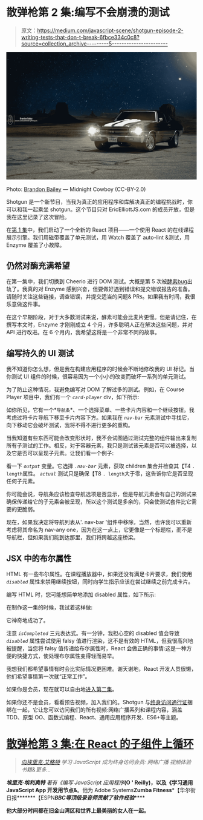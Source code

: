 # 散弹枪第 2 集:编写不会崩溃的测试

> 原文：<https://medium.com/javascript-scene/shotgun-episode-2-writing-tests-that-don-t-break-6fbce334c0c8?source=collection_archive---------5----------------------->

![](img/991d0b9dbb03bab579fb88c41f2f5453.png)

Photo: [Brandon Bailey](https://www.flickr.com/photos/luxurydesigner/) — Midnight Cowboy (CC-BY-2.0)

Shotgun 是一个新节目，当我为真正的应用程序和库解决真正的编程挑战时，你可以和我一起乘坐 shotgun。这个节目只对 EricElliottJS.com 的成员开放，但是我在这里记录了这次冒险。

在[第 1 集](/javascript-scene/shotgun-javascript-video-experience-c8b6a7771d49)中，我们启动了一个全新的 React 项目——一个使用 React 的在线课程展示引擎。我们用磁带覆盖了单元测试，用 Watch 覆盖了 auto-lint &测试，用 Enzyme 覆盖了小故障。

## 仍然对酶充满希望

在第一集中，我们切换到 Cheerio 进行 DOM 测试。大概是第 5 次被[酵素](https://github.com/jshomes/course-player/issues/2)[bug](https://github.com/airbnb/enzyme/issues/41)出轨了。我真的对 Enzyme 感到兴奋，但要做好遇到错误和提交错误报告的准备。请随时关注这些链接，调查错误，并提交适当的问题& PRs。如果我有时间，我很乐意做这件事。

在这个早期阶段，对于大多数测试来说，酵素可能会比麦片更慢。但是请记住，在撰写本文时，Enzyme 才刚刚成立 4 个月，许多聪明人正在解决这些问题，并对 API 进行改进。在 6 个月内，我希望这将是一个非常不同的故事。

## 编写持久的 UI 测试

我不知道你怎么想，但是我在构建应用程序的时候会不断地修改我的 UI 标记。当你测试 UI 组件的时候，很容易因为一个小小的改变而破坏一系列的单元测试。

为了防止这种情况，我避免编写对 DOM 了解过多的测试。例如，在 Course Player 项目中，我们有一个 *`card-player`* div，如下所示:

如你所见，它有一个*`导航条`*、一个选择菜单、一些卡片内容和一个继续按钮。我考虑过将卡片导航下移至卡片内容下方。如果我在 *`nav-bar`* 元素测试中寻找它，向下移动它会破坏测试，我将不得不进行更多的重构。

当我知道有些东西可能会改变形状时，我不会试图通过测试完整的组件输出来复制所有子测试的工作。相反，对于容器元素，我只是测试该元素是否可以被选择，以及它是否可以呈现子元素。让我们看一个例子:

看一下 *`output`* 变量。它选择 *`.nav-bar`* 元素，获取 children 集合并检查其【T4 `. length`属性。 *`actual`* 测试只是确保【T8 `. length`大于零，这告诉你它是否呈现任何子元素。

你可能会说，导航条应该检查导航选项是否显示，但是导航元素会有自己的测试来确保传递给它的子元素会被呈现，所以这个测试是多余的，只会使测试套件比它需要的更脆弱。

现在，如果我决定将导航列表从'. nav-bar '组件中移除，当然，也许我可以重新考虑将其命名为 nav-any one，因为在这一点上，它更像是一个标题栏，而不是导航栏，但如果我们能到达那里，我们将跨越这座桥梁。

## JSX 中的布尔属性

HTML 有一些布尔属性。在课程播放器中，如果还没有满足卡片要求，我们使用 *`disabled`* 属性来禁用继续按钮，同时向学生指示应该在尝试继续之前完成卡片。

编写 HTML 时，您可能想简单地添加 disabled 属性，如下所示:

在制作这一集的时候，我试着这样做:

它神奇地成功了。

注意 *`isCompleted`* 三元表达式。有一分钟，我担心空的 disabled 值会导致 *`disabled`* 属性尝试使用 falsy 值进行渲染，这不是有效的 HTML，但我很高兴地被提醒，当您将 falsy 值传递给布尔属性时，React 会做正确的事情:这是一种方便的快捷方式，使处理布尔属性变得轻而易举。

我想我们都希望事情有时会比实际情况更困难。谢天谢地，React 开发人员很懒，他们希望事情第一次就“正常工作”。

如果你是会员，现在就可以自由地[进入第二集](https://ericelliottjs.com/premium-content/shotgun-episode-2/)。

如果你还不是会员，看看预告视频，加入我们的。Shotgun 与[终身访问通行证](https://ericelliottjs.com/product/lifetime-access-pass/)捆绑在一起，它让您可以访问我们的所有视频:网络广播系列和课程内容，涵盖 TDD、原型 OO、函数式编程、React、通用应用程序开发、ES6+等主题。

# [散弹枪第 3 集:在 React 的子组件上循环](/javascript-scene/looping-over-child-components-in-react-shotgun-episode-3-396de16289cc)

> [*向埃里克·艾略特*](http://ericelliottjs.com/product/lifetime-access-pass/) *学习 JavaScript 成为终身访问会员:
> 网络广播
> 视频体验
> 书籍&更多…*

***埃里克·埃利奥特*** *著有《编写 JavaScript 应用程序*[](http://pjabook.com)**(O ' Reilly)，以及《学习通用 JavaScript App 开发用节点&**。他为 Adobe Systems******Zumba Fitness*******【华尔街日报*******【ESPN*******BBC****等顶级录音师贡献了软件经验*******

**他大部分时间都在旧金山湾区和世界上最美丽的女人在一起。**